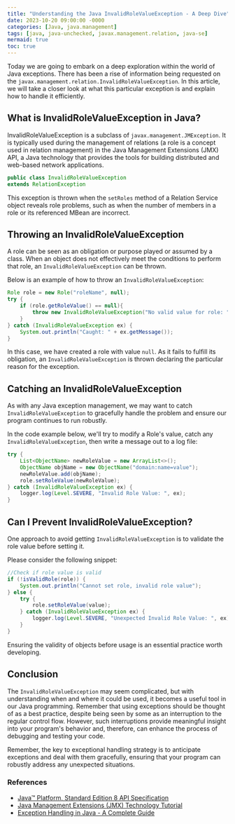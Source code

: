 ```yaml
---
title: "Understanding the Java InvalidRoleValueException - A Deep Dive"
date: 2023-10-20 09:00:00 -0000
categories: [Java, java.management]
tags: [java, java-unchecked, javax.management.relation, java-se]
mermaid: true
toc: true
---
```



Today we are going to embark on a deep exploration within the world of Java exceptions. There has been a rise of information being requested on the `javax.management.relation.InvalidRoleValueException`. In this article, we will take a closer look at what this particular exception is and explain how to handle it efficiently. 

## What is InvalidRoleValueException in Java?

InvalidRoleValueException is a subclass of `javax.management.JMException`. It is typically used during the management of relations (a role is a concept used in relation management) in the Java Management Extensions (JMX) API, a Java technology that provides the tools for building distributed and web-based network applications. 

```java
public class InvalidRoleValueException
extends RelationException
```

This exception is thrown when the `setRoles` method of a Relation Service object reveals role problems, such as when the number of members in a role or its referenced MBean are incorrect. 

## Throwing an InvalidRoleValueException

A role can be seen as an obligation or purpose played or assumed by a class. When an object does not effectively meet the conditions to perform that role, an `InvalidRoleValueException` can be thrown. 

Below is an example of how to throw an `InvalidRoleValueException`:

```java
Role role = new Role("roleName", null);
try {
    if (role.getRoleValue() == null){
        throw new InvalidRoleValueException("No valid value for role: " + role.getRoleName());
    }
} catch (InvalidRoleValueException ex) {
    System.out.println("Caught: " + ex.getMessage());
}
```

In this case, we have created a role with value `null`. As it fails to fulfill its obligation, an `InvalidRoleValueException` is thrown declaring the particular reason for the exception.

## Catching an InvalidRoleValueException

As with any Java exception management, we may want to catch `InvalidRoleValueException` to gracefully handle the problem and ensure our program continues to run robustly. 

In the code example below, we'll try to modify a Role's value, catch any `InvalidRoleValueException`, then write a message out to a log file:

```java
try {
    List<ObjectName> newRoleValue = new ArrayList<>();
    ObjectName objName = new ObjectName("domain:name=value");
    newRoleValue.add(objName);
    role.setRoleValue(newRoleValue);
} catch (InvalidRoleValueException ex) {
    logger.log(Level.SEVERE, "Invalid Role Value: ", ex);
}
```

## Can I Prevent InvalidRoleValueException?

One approach to avoid getting `InvalidRoleValueException` is to validate the role value before setting it. 

Please consider the following snippet:

```java
//Check if role value is valid 
if (!isValidRole(role)) {
    System.out.println("Cannot set role, invalid role value");
} else {
    try {
        role.setRoleValue(value);
    } catch (InvalidRoleValueException ex) {
        logger.log(Level.SEVERE, "Unexpected Invalid Role Value: ", ex);
    }
}
```

Ensuring the validity of objects before usage is an essential practice worth developing.

## Conclusion

The `InvalidRoleValueException` may seem complicated, but with understanding when and where it could be used, it becomes a useful tool in our Java programming. Remember that using exceptions should be thought of as a best practice, despite being seen by some as an interruption to the regular control flow. However, such interruptions provide meaningful insight into your program's behavior and, therefore, can enhance the process of debugging and testing your code.

Remember, the key to exceptional handling strategy is to anticipate exceptions and deal with them gracefully, ensuring that your program can robustly address any unexpected situations.

### References
 
* [Java™ Platform, Standard Edition 8 API Specification](https://docs.oracle.com/javase/8/docs/api/)
* [Java Management Extensions (JMX) Technology Tutorial](https://docs.oracle.com/javase/tutorial/jmx/index.html)
* [Exception Handling in Java - A Complete Guide](https://www.geeksforgeeks.org/exceptions-in-java/)